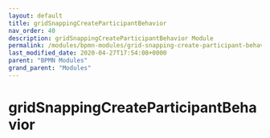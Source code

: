 ```yaml
---
layout: default
title: gridSnappingCreateParticipantBehavior 
nav_order: 40
description: gridSnappingCreateParticipantBehavior Module
permalink: /modules/bpmn-modules/grid-snapping-create-participant-behavior
last_modified_date: 2020-04-27T17:54:08+0000
parent: "BPMN Modules"
grand_parent: "Modules"
---
```


# gridSnappingCreateParticipantBehavior